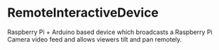 RemoteInteractiveDevice
=======================

Raspberry Pi + Arduino based device which broadcasts a Raspberry Pi Camera video feed and allows viewers tilt and pan remotely.
